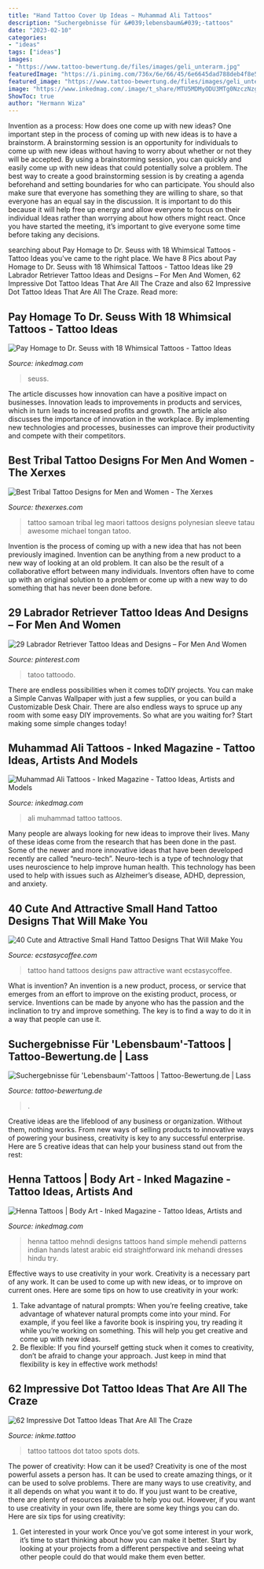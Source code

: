 ```yaml
---
title: "Hand Tattoo Cover Up Ideas ~ Muhammad Ali Tattoos"
description: "Suchergebnisse für &#039;lebensbaum&#039;-tattoos"
date: "2023-02-10"
categories:
- "ideas"
tags: ["ideas"]
images:
- "https://www.tattoo-bewertung.de/files/images/geli_unterarm.jpg"
featuredImage: "https://i.pinimg.com/736x/6e/66/45/6e6645dad788deb4f8e5b32e80ceee6d.jpg"
featured_image: "https://www.tattoo-bewertung.de/files/images/geli_unterarm.jpg"
image: "https://www.inkedmag.com/.image/t_share/MTU5MDMyODU3MTg0NzczNzgx/muhammad-ali-tattoo-feature.jpg"
ShowToc: true
author: "Hermann Wiza"
---
```



Invention as a process: How does one come up with new ideas?
One important step in the process of coming up with new ideas is to have a brainstorm. A brainstorming session is an opportunity for individuals to come up with new ideas without having to worry about whether or not they will be accepted. By using a brainstorming session, you can quickly and easily come up with new ideas that could potentially solve a problem. 
The best way to create a good brainstorming session is by creating a agenda beforehand and setting boundaries for who can participate. You should also make sure that everyone has something they are willing to share, so that everyone has an equal say in the discussion. It is important to do this because it will help free up energy and allow everyone to focus on their individual Ideas rather than worrying about how others might react. Once you have started the meeting, it’s important to give everyone some time before taking any decisions.

	

		
searching about Pay Homage to Dr. Seuss with 18 Whimsical Tattoos - Tattoo Ideas you've came to the right place. We have 8 Pics about Pay Homage to Dr. Seuss with 18 Whimsical Tattoos - Tattoo Ideas like 29 Labrador Retriever Tattoo Ideas and Designs – For Men And Women, 62 Impressive Dot Tattoo Ideas That Are All The Craze and also 62 Impressive Dot Tattoo Ideas That Are All The Craze. Read more:
		
    
## Pay Homage To Dr. Seuss With 18 Whimsical Tattoos - Tattoo Ideas

<img loading=lazy src="https://www.inkedmag.com/.image/t_share/MTY3MTY4NTQ5MDU0MzI1ODc2/dr-seuss-tattoos-fb.jpg" onerror="this.onerror=null;this.src='https://tse4.mm.bing.net/th?id=OIP.Oxp6wr-vr1-L-F6W_FQBxQHaD4&amp;pid=15.1';" alt="Pay Homage to Dr. Seuss with 18 Whimsical Tattoos - Tattoo Ideas">

_Source: inkedmag.com_

>seuss. 

	

The article discusses how innovation can have a positive impact on businesses. Innovation leads to improvements in products and services, which in turn leads to increased profits and growth. The article also discusses the importance of innovation in the workplace. By implementing new technologies and processes, businesses can improve their productivity and compete with their competitors.

    
## Best Tribal Tattoo Designs For Men And Women - The Xerxes

<img loading=lazy src="http://thexerxes.com/wp-content/uploads/2015/12/tribal-leg-tattoo.jpg" onerror="this.onerror=null;this.src='https://tse2.mm.bing.net/th?id=OIP.2aeHGyYZ2zpN1O4Fs2htCgHaNK&amp;pid=15.1';" alt="Best Tribal Tattoo Designs for Men and Women - The Xerxes">

_Source: thexerxes.com_

>tattoo samoan tribal leg maori tattoos designs polynesian sleeve tatau awesome michael tongan tatoo. 

	

Invention is the process of coming up with a new idea that has not been previously imagined. Invention can be anything from a new product to a new way of looking at an old problem. It can also be the result of a collaborative effort between many individuals. Inventors often have to come up with an original solution to a problem or come up with a new way to do something that has never been done before.

    
## 29 Labrador Retriever Tattoo Ideas And Designs – For Men And Women

<img loading=lazy src="https://i.pinimg.com/736x/6e/66/45/6e6645dad788deb4f8e5b32e80ceee6d.jpg" onerror="this.onerror=null;this.src='https://tse3.mm.bing.net/th?id=OIP.trDy5Q09sCluToB0ULzUZwHaLG&amp;pid=15.1';" alt="29 Labrador Retriever Tattoo Ideas and Designs – For Men And Women">

_Source: pinterest.com_

>tatoo tattoodo. 

	

There are endless possibilities when it comes toDIY projects. You can make a Simple Canvas Wallpaper with just a few supplies, or you can build a Customizable Desk Chair. There are also endless ways to spruce up any room with some easy DIY improvements. So what are you waiting for? Start making some simple changes today!

    
## Muhammad Ali Tattoos - Inked Magazine - Tattoo Ideas, Artists And Models

<img loading=lazy src="https://www.inkedmag.com/.image/t_share/MTU5MDMyODU3MTg0NzczNzgx/muhammad-ali-tattoo-feature.jpg" onerror="this.onerror=null;this.src='https://tse1.mm.bing.net/th?id=OIP.EnoMwZ6IMPjHklDE6DDuLgHaHa&amp;pid=15.1';" alt="Muhammad Ali Tattoos - Inked Magazine - Tattoo Ideas, Artists and Models">

_Source: inkedmag.com_

>ali muhammad tattoo tattoos. 

	

Many people are always looking for new ideas to improve their lives. Many of these ideas come from the research that has been done in the past. Some of the newer and more innovative ideas that have been developed recently are called “neuro-tech”. Neuro-tech is a type of technology that uses neuroscience to help improve human health. This technology has been used to help with issues such as Alzheimer’s disease, ADHD, depression, and anxiety.

    
## 40 Cute And Attractive Small Hand Tattoo Designs That Will Make You

<img loading=lazy src="https://i2.wp.com/www.ecstasycoffee.com/wp-content/uploads/2016/09/Paw-print-tattoos.jpg" onerror="this.onerror=null;this.src='https://tse4.mm.bing.net/th?id=OIP.NyqU1G5jSaorXMCNjziAXAHaHa&amp;pid=15.1';" alt="40 Cute and Attractive Small Hand Tattoo Designs That Will Make You">

_Source: ecstasycoffee.com_

>tattoo hand tattoos designs paw attractive want ecstasycoffee. 

	

What is invention?
An invention is a new product, process, or service that emerges from an effort to improve on the existing product, process, or service. Inventions can be made by anyone who has the passion and the inclination to try and improve something. The key is to find a way to do it in a way that people can use it.

    
## Suchergebnisse Für &#039;Lebensbaum&#039;-Tattoos | Tattoo-Bewertung.de | Lass

<img loading=lazy src="https://www.tattoo-bewertung.de/files/images/geli_unterarm.jpg" onerror="this.onerror=null;this.src='https://tse3.mm.bing.net/th?id=OIP.VNyy6Kzm6Dj9fHu78NjJ2AHaRn&amp;pid=15.1';" alt="Suchergebnisse für &#039;Lebensbaum&#039;-Tattoos | Tattoo-Bewertung.de | Lass">

_Source: tattoo-bewertung.de_

>. 

	

Creative ideas are the lifeblood of any business or organization. Without them, nothing works. From new ways of selling products to innovative ways of powering your business, creativity is key to any successful enterprise. Here are 5 creative ideas that can help your business stand out from the rest:

    
## Henna Tattoos | Body Art - Inked Magazine - Tattoo Ideas, Artists And

<img loading=lazy src="https://www.inkedmag.com/.image/t_share/MTU5MDMxOTgyMzUyMTgwODg1/fc73c1d1bc2f79c617dd7e527d6fc138.jpg" onerror="this.onerror=null;this.src='https://tse1.mm.bing.net/th?id=OIP.AA9BGL2pBe-NU5yusVAkpQHaLJ&amp;pid=15.1';" alt="Henna Tattoos | Body Art - Inked Magazine - Tattoo Ideas, Artists and">

_Source: inkedmag.com_

>henna tattoo mehndi designs tattoos hand simple mehendi patterns indian hands latest arabic eid straightforward ink mehandi dresses hindu try. 

	

Effective ways to use creativity in your work.
Creativity is a necessary part of any work. It can be used to come up with new ideas, or to improve on current ones. Here are some tips on how to use creativity in your work: 
1. Take advantage of natural prompts: When you’re feeling creative, take advantage of whatever natural prompts come into your mind. For example, if you feel like a favorite book is inspiring you, try reading it while you’re working on something. This will help you get creative and come up with new ideas. 
2. Be flexible: If you find yourself getting stuck when it comes to creativity, don’t be afraid to change your approach. Just keep in mind that flexibility is key in effective work methods! 

    
## 62 Impressive Dot Tattoo Ideas That Are All The Craze

<img loading=lazy src="http://www.inkme.tattoo/wp-content/uploads/2016/10/dot-tattoo-ideas-5.jpg" onerror="this.onerror=null;this.src='https://tse4.mm.bing.net/th?id=OIP.ugspaCW1SoO47GavEdDaYgHaJ3&amp;pid=15.1';" alt="62 Impressive Dot Tattoo Ideas That Are All The Craze">

_Source: inkme.tattoo_

>tattoo tattoos dot tatoo spots dots. 

	

The power of creativity: How can it be used?
Creativity is one of the most powerful assets a person has. It can be used to create amazing things, or it can be used to solve problems. There are many ways to use creativity, and it all depends on what you want it to do. If you just want to be creative, there are plenty of resources available to help you out. However, if you want to use creativity in your own life, there are some key things you can do. Here are six tips for using creativity: 
1. Get interested in your work
Once you’ve got some interest in your work, it’s time to start thinking about how you can make it better. Start by looking at your projects from a different perspective and seeing what other people could do that would make them even better.

